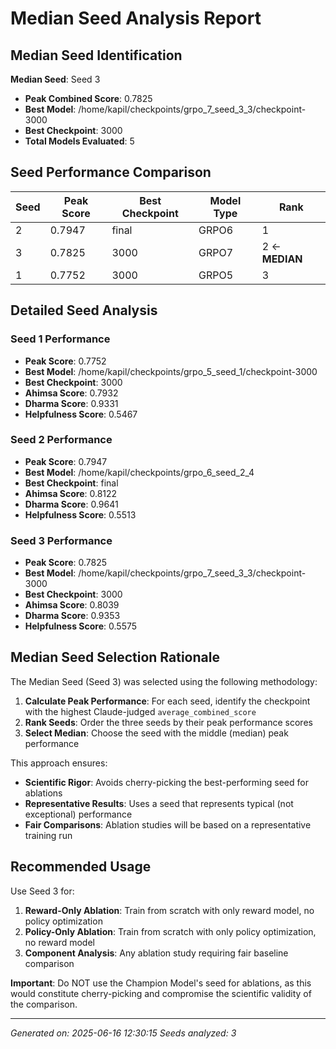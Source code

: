 # Median Seed Analysis Report

## Median Seed Identification

**Median Seed**: Seed 3
- **Peak Combined Score**: 0.7825
- **Best Model**: /home/kapil/checkpoints/grpo_7_seed_3_3/checkpoint-3000
- **Best Checkpoint**: 3000
- **Total Models Evaluated**: 5

## Seed Performance Comparison

| Seed | Peak Score | Best Checkpoint | Model Type | Rank |
|------|------------|-----------------|------------|------|
| 2 | 0.7947 | final | GRPO6 | 1 |
| 3 | 0.7825 | 3000 | GRPO7 | 2 ← **MEDIAN** |
| 1 | 0.7752 | 3000 | GRPO5 | 3 |

## Detailed Seed Analysis

### Seed 1 Performance
- **Peak Score**: 0.7752
- **Best Model**: /home/kapil/checkpoints/grpo_5_seed_1/checkpoint-3000
- **Best Checkpoint**: 3000
- **Ahimsa Score**: 0.7932
- **Dharma Score**: 0.9331
- **Helpfulness Score**: 0.5467

### Seed 2 Performance
- **Peak Score**: 0.7947
- **Best Model**: /home/kapil/checkpoints/grpo_6_seed_2_4
- **Best Checkpoint**: final
- **Ahimsa Score**: 0.8122
- **Dharma Score**: 0.9641
- **Helpfulness Score**: 0.5513

### Seed 3 Performance
- **Peak Score**: 0.7825
- **Best Model**: /home/kapil/checkpoints/grpo_7_seed_3_3/checkpoint-3000
- **Best Checkpoint**: 3000
- **Ahimsa Score**: 0.8039
- **Dharma Score**: 0.9353
- **Helpfulness Score**: 0.5575

## Median Seed Selection Rationale

The Median Seed (Seed 3) was selected using the following methodology:

1. **Calculate Peak Performance**: For each seed, identify the checkpoint with the highest Claude-judged `average_combined_score`
2. **Rank Seeds**: Order the three seeds by their peak performance scores
3. **Select Median**: Choose the seed with the middle (median) peak performance

This approach ensures:
- **Scientific Rigor**: Avoids cherry-picking the best-performing seed for ablations
- **Representative Results**: Uses a seed that represents typical (not exceptional) performance
- **Fair Comparisons**: Ablation studies will be based on a representative training run

## Recommended Usage

Use Seed 3 for:
1. **Reward-Only Ablation**: Train from scratch with only reward model, no policy optimization
2. **Policy-Only Ablation**: Train from scratch with only policy optimization, no reward model
3. **Component Analysis**: Any ablation study requiring fair baseline comparison

**Important**: Do NOT use the Champion Model's seed for ablations, as this would constitute cherry-picking and compromise the scientific validity of the comparison.

---
*Generated on: 2025-06-16 12:30:15*
*Seeds analyzed: 3*
